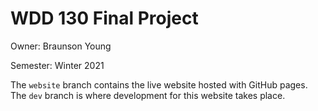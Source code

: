 # WDD 130 Final Project
Owner: Braunson Young

Semester: Winter 2021


The `website` branch contains the live website hosted with GitHub pages. The `dev` branch is where development for this website takes place.

